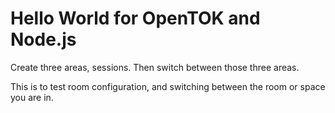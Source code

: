 Hello World for OpenTOK and Node.js
===

Create three areas, sessions. Then switch between those three areas.

This is to test room configuration, and switching between the room or space you are in.

